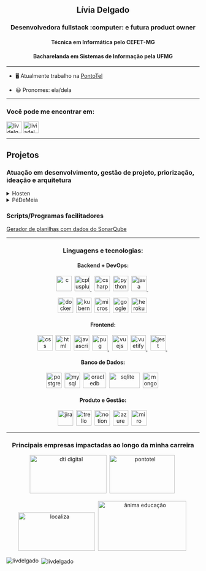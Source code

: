 <h2 align="center">Lívia Delgado</h2>
<h3 align="center">Desenvolvedora fullstack :computer: e futura product owner</h3>
<h4 align="center">Técnica em Informática pelo CEFET-MG</h4>
<h4 align="center">Bacharelanda em Sistemas de Informação pela UFMG</h4>

------------------------------------------------
- :desktop_computer: Atualmente trabalho na [PontoTel](https://www.pontotel.com.br)

- :smiley: Pronomes: ela/dela
------------------------------------------------

<h3 align="left">Você pode me encontrar em:</h3>
<p align="left">
<a href="https://codepen.io/livdelgado" target="blank"><img align="center" src="https://cdn.jsdelivr.net/npm/simple-icons@3.0.1/icons/codepen.svg" alt="livdelgado" height="30" width="40" /></a>
<a href="https://linkedin.com/in/liviadelgado" target="blank"><img align="center" src="https://cdn.jsdelivr.net/npm/simple-icons@3.0.1/icons/linkedin.svg" alt="liviadelgado" height="30" width="40" /></a>
</p>

-----------------------------------------------
## Projetos

### Atuação em desenvolvimento, gestão de projeto, priorização, ideação e arquitetura
<details>
  <summary>Hosten</summary>
  
  Sistema de gestão interna de estabelecimentos de hospedagem (hotéis, pousadas, hostels, entre outros)
  
  Desenvolvido como Trabalho de Conclusão de Curso de Informática no CEFET-MG, em 2018, em conjunto com [Emanuela Amorim](https://github.com/emanuelaaj), [Joice Sena](https://github.com/joicesena) e [Nícolas Parreiras](https://github.com/niscolas). Logo por [Igor Martins](https://github.com/igormartins4)
  
  [Link do projeto no github](https://github.com/LivDelgado/hosten-tcc)<br />
  [![Vídeo Demo](http://img.youtube.com/vi/jqpe6KcBuow/0.jpg)](https://youtu.be/jqpe6KcBuow)
</details>

<details>
  <summary>PéDeMeia</summary>
  Aplicativo mobile de controle financeiro e educação financeira, que permite ao usuário trazer a experiência virtual gamificada, por meio do estabelecimento de metas e de conquistas, para a vida real, trocando suas moedas virtuais por produtos. Assim, ele aprende a economizar sabendo que está sempre ganhando com isso.
  
  
  Desenvolvido em conjunto com [Aline Cristina](https://github.com/AlineCristinaPinto), [Eduardo Cotta](https://github.com/EduardoCotta), [Igor Martins](https://github.com/igormartins4) e [Ruan Bertuce](https://github.com/RuanBertuce).
  
  
  Surgiu a ideia do PéDeMeia a partir do desafio proposto pela Flourish no [MegaHack 2.0](https://www.megahack.com.br/resultados-2-edicao/): incentivar jovens brasileiros a poupar, investir, e entender suas finanças. Ficamos em 5º lugar no desafio!
  
  Foram 11 dias de ideação, prototipagem, projeto e desenvolvimento. Uma experiência divertida e que rendeu muitas reflexões, muitas discussões e muitos feedbacks.
  #### Apresentação
  [Link para apresentação em pdf](https://drive.google.com/file/d/1lT2It8Lem8RktmbEBclgQUAN0HY2eld_/view?usp=sharing)

  #### Pitch
  [![Pitch Pé de Meia](http://img.youtube.com/vi/ThwEpCUbq9I/0.jpg)](http://www.youtube.com/watch?v=ThwEpCUbq9I)
</details>

### Scripts/Programas facilitadores
[Gerador de planilhas com dados do SonarQube](https://github.com/dtidigitalcrafters/sonarqube-spreadsheet-generator)


-----------------------------------------------
<h3 align="center">Linguagens e tecnologias:</h3>

<h4 align="center">Backend + DevOps:</h4>

<p align="center">
  <a href="https://www.cprogramming.com/" target="_blank"><img src="https://img.icons8.com/color/48/000000/c-programming.png" alt="c" width="40" height="40" /></a>&nbsp;
  <a href="https://www.w3schools.com/cpp/" target="_blank"> <img src="https://img.icons8.com/color/48/000000/c-plus-plus-logo.png" alt="cplusplus" width="40" height="40" /> </a>&nbsp;
  <a href="https://docs.microsoft.com/en-us/dotnet/csharp/" target="_blank"> <img src="https://img.icons8.com/color/48/000000/c-sharp-logo-2.png" alt="csharp" width="40" height="40" /></a>&nbsp;
  <a href="https://www.python.org/" target="_blank"><img src="https://img.icons8.com/color/64/000000/python.png" alt="python" width="40" height="40" /></a>&nbsp;
  <a href="https://www.java.com/pt-BR/" target="_blank"> <img src="https://img.icons8.com/dusk/64/000000/java-coffee-cup-logo.png" alt="java" width="40" height="40" /> </a>&nbsp;
</p>

<p align="center">
  <a href="https://www.docker.com/" target="_blank"> <img src="https://img.icons8.com/dusk/64/000000/docker.png" alt="docker" width="40" height="40" /></a>&nbsp;
  <a href="https://kubernetes.io/" target="_blank"><img src="https://img.icons8.com/color/48/000000/kubernetes.png" alt="kubernetes" width="40" height="40" /></a>&nbsp;
  <a href="https://azure.microsoft.com/en-us/" target="_blank"><img src="https://img.icons8.com/color/48/000000/azure-1.png" alt="microsoft azure" width="40" height="40" /></a>&nbsp;
  <a href="https://cloud.google.com/" target="_blank"><img src="https://img.icons8.com/fluent/48/000000/google-cloud.png" alt="google cloud" width="40" height="40" /></a>&nbsp;
  <a href="https://www.heroku.com/" target="_blank"><img src="https://img.icons8.com/color/48/000000/heroku.png" alt="heroku" width="40" height="40" /></a>&nbsp;
</p>


<h4 align="center">Frontend:</h4>
<p align="center">
  <a href="https://www.w3schools.com/css/" target="_blank"><img src="https://img.icons8.com/dusk/64/000000/css3.png" alt="css" width="40" height="40" /></a>&nbsp;
  <a href="https://www.w3schools.com/html/" target="_blank"><img src="https://img.icons8.com/dusk/64/000000/html-5.png" alt="html" width="40" height="40" /></a>&nbsp;
  <a href="https://www.heroku.com/" target="_blank"><img src="https://img.icons8.com/color/48/000000/javascript.png" alt="javascript" width="40" height="40" /></a>&nbsp;
  <a href="https://pugjs.org" target="_blank"> <img src="https://cdn.worldvectorlogo.com/logos/pug.svg" alt="pug" width="40" height="40" /> </a>&nbsp;
  <a href="https://vuejs.org/" target="_blank"><img src="https://img.icons8.com/color/48/000000/vue-js.png" alt="vuejs" width="40" height="40" /></a>&nbsp;
  <a href="https://vuetifyjs.com/en/" target="_blank"> <img src="https://bestofjs.org/logos/vuetify.svg" alt="vuetify" width="40" height="40"/> </a>&nbsp;
  <a href="https://jestjs.io" target="_blank"> <img src="https://www.vectorlogo.zone/logos/jestjsio/jestjsio-icon.svg" alt="jest" width="40" height="40"/> </a>&nbsp;
</p>

<h4 align="center">Banco de Dados:</h4>
<p align="center">
  <a href="https://www.postgresql.org/" target="_blank"><img src="https://img.icons8.com/color/48/000000/postgreesql.png" alt="postgresql" width="40" height="40" /></a>&nbsp;
  <a href="https://www.mysql.com/" target="_blank"><img src="https://img.icons8.com/ios-filled/50/000000/mysql-logo.png" alt="mysql" width="40" height="40" /></a>&nbsp;
  <a href="https://www.oracle.com/database/" target="_blank"><img src="https://img.icons8.com/color/48/000000/oracle-logo.png" alt="oracledb" width="60" height="40" /></a>&nbsp;
  <a href="https://www.sqlite.org/index.html" target="_blank"><img src="https://www.sqlite.org/images/sqlite370_banner.gif" alt="sqlite" width="80" height="40" /></a>&nbsp;
  <a href="https://www.mongodb.com/" target="_blank"><img src="https://img.icons8.com/color/48/000000/mongodb.png" alt="mongodb" width="40" height="40" /></a>&nbsp;
</p>

<h4 align="center">Produto e Gestão:</h4>
<p align="center">
  <a href="https://www.atlassian.com/software/jira" target="_blank"><img src="https://img.icons8.com/nolan/64/jira.png" alt="jira" width="40" height="40" /></a>&nbsp;
  <a href="https://www.atlassian.com/software/trello" target="_blank"><img src="https://img.icons8.com/color/48/000000/trello.png" alt="trello" width="40" height="40" /></a>&nbsp;
  <a href="https://www.notion.so/" target="_blank"><img src="https://img.icons8.com/nolan/64/notion.png" alt="notion" width="40" height="40" /></a>&nbsp;
  <a href="https://azure.microsoft.com/en-us/services/devops/" target="_blank"><img src="https://img.icons8.com/color/48/000000/azure-1.png" alt="azure devops/vsts" width="40" height="40" /></a>&nbsp;
  <a href="https://miro.com/" target="_blank"><img src="https://bit.ly/38hJBBp" alt="miro" width="40" height="40" /></a>&nbsp;
</p>

-------------------------------------------
<h3 align="center">Principais empresas impactadas ao longo da minha carreira</h3>
<p align="center" justify="center">
  <a href="https://www.dtidigital.com.br/" target="_blank"><img src="https://www.dtidigital.com.br/wp-content/uploads/2018/01/bloggif_5a5f5ebe6d4ed.jpeg" alt="dti digital" width="200" height="100" /></a>&nbsp;
  <a href="https://www.pontotel.com.br/" target="_blank"><img src="https://cdn.pontotel.com.br/wp-content/uploads/2020/05/gen_logo_26fffaab80f60db1b12ef1e67fd0f0c7.png" alt="pontotel" width="170" height="100" /></a>&nbsp;
  <br />
  <br />
  <a href="https://www.localiza.com/brasil/pt-br" target="_blank"><img src="https://upload.wikimedia.org/wikipedia/pt/c/c8/Logotipo_da_Localiza_em_2014.png" alt="localiza" width="200" height="100" /></a>&nbsp;
  <a href="https://animaeducacao.com.br/" target="_blank"><img src="https://monitordomercado.com.br/api/v1/image/large/1515090111055_2239edf0-f17c-11e7-a4d6-f3e584d73d12.jpg" alt="ânima educação" width="230" height="130" /></a>&nbsp;

</p>

<p><img align="left" src="https://github-readme-stats.vercel.app/api/top-langs?username=livdelgado&show_icons=true&locale=en&layout=compact" alt="livdelgado" /></p>
<p>&nbsp;<img align="center" src="https://github-readme-stats.vercel.app/api?username=livdelgado&show_icons=true&locale=en" alt="livdelgado" /></p>
